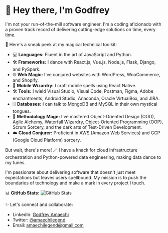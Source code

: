 # 👋 Hey there, I'm Godfrey

I'm not your run-of-the-mill software engineer. I'm a coding aficionado with a proven track record of delivering cutting-edge solutions on time, every time. 

🚀 Here's a sneak peek at my magical technical toolkit:

- 💻 **Languages:** Fluent in the art of JavaScript and Python.
- 🛠️ **Frameworks:** I dance with React.js, Vue.js, Node.js, Flask, Django, and PySpark.
- 🌐 **Web Magic:** I've conjured websites with WordPress, WooCommerce, and Shopify.
- 📱 **Mobile Wizardry:** I craft mobile spells using React Native.
- 🛠️ **Tools:** I wield Visual Studio, Visual Code, Postman, Figma, Adobe enchantments, Android Studio, Anaconda, Oracle VirtualBox, and JIRA.
- 🗄️ **Databases:** I can talk to MongoDB and MySQL in their own mystical tongues.
- 🧙 **Methodology Mage:** I've mastered Object-Oriented Design (OOD), Agile Alchemy, Waterfall Wizardry, Object-Oriented Programming (OOP), Scrum Sorcery, and the dark arts of Test-Driven Development.
- ☁️ **Cloud Conjurer:** Proficient in AWS (Amazon Web Services) and GCP (Google Cloud Platform) sorcery.

But wait, there's more! 🪄 I have a knack for cloud infrastructure orchestration and Python-powered data engineering, making data dance to my tunes.

I'm passionate about delivering software that doesn't just meet expectations but leaves users spellbound. My mission is to push the boundaries of technology and make a mark in every project I touch.

📊 **GitHub Stats:**
![GitHub Stats](https://github-readme-stats.vercel.app/api?username=amaechichisom&show_icons=true)

✨ Let's connect and collaborate:

- LinkedIn: [Godfrey Amaechi](https://www.linkedin.com/in/amaechi-godfrey-chisom)
- Twitter: [@amaechilegend](https://twitter.com/amaechilegend)
- Email: amaechilegend@gmail.com
